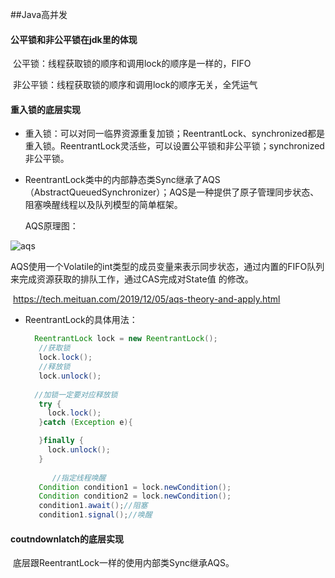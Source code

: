 ##Java高并发

#### 公平锁和非公平锁在jdk里的体现

​		公平锁：线程获取锁的顺序和调用lock的顺序是一样的，FIFO

​		非公平锁：线程获取锁的顺序和调用lock的顺序无关，全凭运气

#### 重入锁的底层实现

- 重入锁：可以对同一临界资源重复加锁；ReentrantLock、synchronized都是重入锁。ReentrantLock灵活些，可以设置公平锁和非公平锁；synchronized非公平锁。

- ReentrantLock类中的内部静态类Sync继承了AQS（AbstractQueuedSynchronizer）；AQS是一种提供了原子管理同步状态、阻塞唤醒线程以及队列模型的简单框架。

  AQS原理图：

![aqs](/Users/hayashika/program-kk/学习笔记/learn_notes/img/aqs.png)

​	AQS使用一个Volatile的int类型的成员变量来表示同步状态，通过内置的FIFO队列来完成资源获取的排队工作，通过CAS完成对State值	的修改。

​	https://tech.meituan.com/2019/12/05/aqs-theory-and-apply.html

- ReentrantLock的具体用法：

  ~~~java
    ReentrantLock lock = new ReentrantLock();
     //获取锁
     lock.lock();
     //释放锁
     lock.unlock();  
     
  	//加锁一定要对应释放锁
     try {
       lock.lock();
     }catch (Exception e){
  
     }finally {
       lock.unlock();
     }
     
  		//指定线程唤醒
     Condition condition1 = lock.newCondition();
  	 Condition condition2 = lock.newCondition();
  	 condition1.await();//阻塞
  	 condition1.signal();//唤醒
  
  ~~~

#### coutndownlatch的底层实现

​	底层跟ReentrantLock一样的使用内部类Sync继承AQS。

